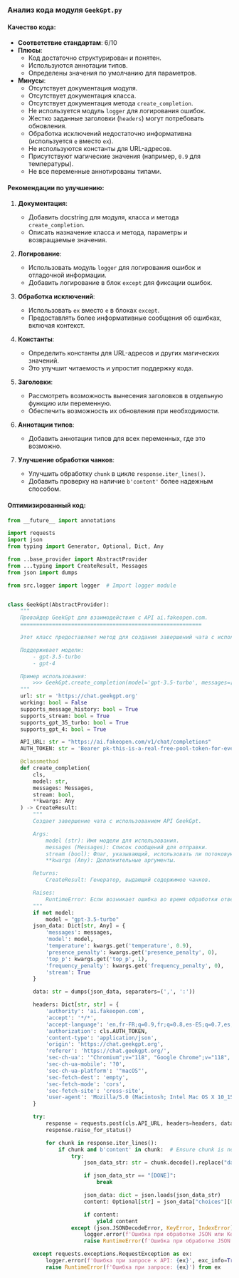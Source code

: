 ### **Анализ кода модуля `GeekGpt.py`**

#### **Качество кода**:

- **Соответствие стандартам**: 6/10
- **Плюсы**:
  - Код достаточно структурирован и понятен.
  - Используются аннотации типов.
  - Определены значения по умолчанию для параметров.
- **Минусы**:
  - Отсутствует документация модуля.
  - Отсутствует документация класса.
  - Отсутствует документация метода `create_completion`.
  - Не используется модуль `logger` для логирования ошибок.
  - Жестко заданные заголовки (`headers`) могут потребовать обновления.
  - Обработка исключений недостаточно информативна (используется `e` вместо `ex`).
  - Не используются константы для URL-адресов.
  - Присутствуют магические значения (например, `0.9` для температуры).
  - Не все переменные аннотированы типами.

#### **Рекомендации по улучшению**:

1. **Документация**:
   - Добавить docstring для модуля, класса и метода `create_completion`.
   - Описать назначение класса и метода, параметры и возвращаемые значения.

2. **Логирование**:
   - Использовать модуль `logger` для логирования ошибок и отладочной информации.
   - Добавить логирование в блок `except` для фиксации ошибок.

3. **Обработка исключений**:
   - Использовать `ex` вместо `e` в блоках `except`.
   - Предоставлять более информативные сообщения об ошибках, включая контекст.

4. **Константы**:
   - Определить константы для URL-адресов и других магических значений.
   - Это улучшит читаемость и упростит поддержку кода.

5. **Заголовки**:
   - Рассмотреть возможность вынесения заголовков в отдельную функцию или переменную.
   - Обеспечить возможность их обновления при необходимости.

6. **Аннотации типов**:
   - Добавить аннотации типов для всех переменных, где это возможно.

7. **Улучшение обработки чанков**:
   - Улучшить обработку `chunk` в цикле `response.iter_lines()`.
   - Добавить проверку на наличие `b'content'` более надежным способом.

#### **Оптимизированный код**:

```python
from __future__ import annotations

import requests
import json
from typing import Generator, Optional, Dict, Any

from ..base_provider import AbstractProvider
from ...typing import CreateResult, Messages
from json import dumps

from src.logger import logger  # Import logger module


class GeekGpt(AbstractProvider):
    """
    Провайдер GeekGpt для взаимодействия с API ai.fakeopen.com.
    =========================================================

    Этот класс предоставляет метод для создания завершений чата с использованием API GeekGpt.

    Поддерживает модели:
        - gpt-3.5-turbo
        - gpt-4

    Пример использования:
        >>> GeekGpt.create_completion(model='gpt-3.5-turbo', messages=[{'role': 'user', 'content': 'Hello'}], stream=True)
    """
    url: str = 'https://chat.geekgpt.org'
    working: bool = False
    supports_message_history: bool = True
    supports_stream: bool = True
    supports_gpt_35_turbo: bool = True
    supports_gpt_4: bool = True

    API_URL: str = "https://ai.fakeopen.com/v1/chat/completions"
    AUTH_TOKEN: str = 'Bearer pk-this-is-a-real-free-pool-token-for-everyone'

    @classmethod
    def create_completion(
        cls,
        model: str,
        messages: Messages,
        stream: bool,
        **kwargs: Any
    ) -> CreateResult:
        """
        Создает завершение чата с использованием API GeekGpt.

        Args:
            model (str): Имя модели для использования.
            messages (Messages): Список сообщений для отправки.
            stream (bool): Флаг, указывающий, использовать ли потоковую передачу.
            **kwargs (Any): Дополнительные аргументы.

        Returns:
            CreateResult: Генератор, выдающий содержимое чанков.

        Raises:
            RuntimeError: Если возникает ошибка во время обработки ответа от API.
        """
        if not model:
            model = "gpt-3.5-turbo"
        json_data: Dict[str, Any] = {
            'messages': messages,
            'model': model,
            'temperature': kwargs.get('temperature', 0.9),
            'presence_penalty': kwargs.get('presence_penalty', 0),
            'top_p': kwargs.get('top_p', 1),
            'frequency_penalty': kwargs.get('frequency_penalty', 0),
            'stream': True
        }

        data: str = dumps(json_data, separators=(',', ':'))

        headers: Dict[str, str] = {
            'authority': 'ai.fakeopen.com',
            'accept': '*/*',
            'accept-language': 'en,fr-FR;q=0.9,fr;q=0.8,es-ES;q=0.7,es;q=0.6,en-US;q=0.5,am;q=0.4,de;q=0.3',
            'authorization': cls.AUTH_TOKEN,
            'content-type': 'application/json',
            'origin': 'https://chat.geekgpt.org',
            'referer': 'https://chat.geekgpt.org/',
            'sec-ch-ua': '"Chromium";v="118", "Google Chrome";v="118", "Not=A?Brand";v="99"',
            'sec-ch-ua-mobile': '?0',
            'sec-ch-ua-platform': '"macOS"',
            'sec-fetch-dest': 'empty',
            'sec-fetch-mode': 'cors',
            'sec-fetch-site': 'cross-site',
            'user-agent': 'Mozilla/5.0 (Macintosh; Intel Mac OS X 10_15_7) AppleWebKit/537.36 (KHTML, like Gecko) Chrome/118.0.0.0 Safari/537.36',
        }

        try:
            response = requests.post(cls.API_URL, headers=headers, data=data, stream=True)
            response.raise_for_status()

            for chunk in response.iter_lines():
                if chunk and b'content' in chunk:  # Ensure chunk is not empty
                    try:
                        json_data_str: str = chunk.decode().replace("data: ", "")

                        if json_data_str == "[DONE]":
                            break

                        json_data: dict = json.loads(json_data_str)
                        content: Optional[str] = json_data["choices"][0]["delta"].get("content")

                        if content:
                            yield content
                    except (json.JSONDecodeError, KeyError, IndexError) as ex:
                        logger.error(f'Ошибка при обработке JSON или KeyError: {ex}', exc_info=True)
                        raise RuntimeError(f'Ошибка при обработке JSON: {ex}') from ex

        except requests.exceptions.RequestException as ex:
            logger.error(f'Ошибка при запросе к API: {ex}', exc_info=True)
            raise RuntimeError(f'Ошибка при запросе: {ex}') from ex